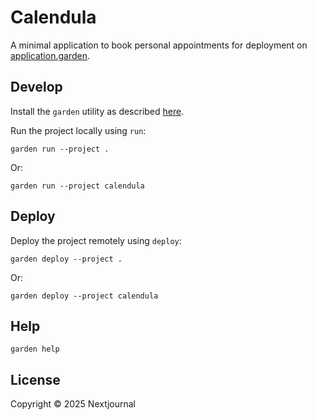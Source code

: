 # Calendula

A minimal application to book personal appointments for deployment on [application.garden](https://application.garden).

## Develop

Install the `garden` utility as described [here](https://docs.apps.garden/#installing-the-cli).

Run the project locally using `run`:

```shell
garden run --project .
```

Or:

```shell
garden run --project calendula
```

## Deploy

Deploy the project remotely using `deploy`:

```shell
garden deploy --project .
```

Or:

```shell
garden deploy --project calendula
```

## Help

```shell
garden help
```

## License

Copyright © 2025 Nextjournal
